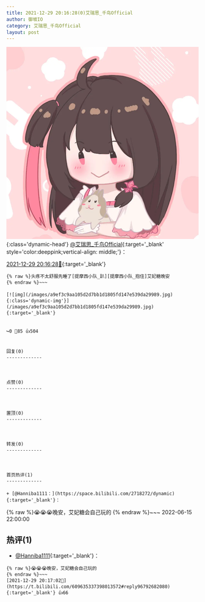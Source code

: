 ```yaml
---
title: 2021-12-29 20:16:28(0)艾瑞思_千鸟Official
author: 御坂IO
category: 艾瑞思_千鸟Official
layout: post
---
```


![img](/images/7e08840c56f251de28bdf766b647bd5fe9a5d50a.jpg){:class='dynamic-head'}
[@艾瑞思_千鸟Official](https://space.bilibili.com/1090010845/dynamic){:target='_blank' style='color:deeppink;vertical-align: middle;'}：

[2021-12-29 20:16:28🔗](https://t.bilibili.com/609635337398013572){:target='_blank'}

~~~
{% raw %}头疼不太舒服先睡了[提摩西小队_趴][提摩西小队_抱住]艾妃糖晚安
{% endraw %}~~~

[![img](/images/a9ef3c9aa105d2d7bb1d1805fd147e539da29989.jpg){:class='dynamic-img'}](/images/a9ef3c9aa105d2d7bb1d1805fd147e539da29989.jpg){:target='_blank'}


↪️0 💬85 👍504


回复(0)
-------------



点赞(0)
-------------



置顶(0)
-------------



转发(0)
-------------



首页热评(1)
-------------

+ [@Hanniba1111：](https://space.bilibili.com/2718272/dynamic){:target='_blank'}：
~~~
{% raw %}😭😭😭晚安，艾妃糖会自己玩的
{% endraw %}~~~
2022-06-15 22:00:00


热评(1)
-------------

+ [@Hanniba1111](https://space.bilibili.com/2718272/dynamic){:target='_blank'}：
~~~
{% raw %}😭😭😭晚安，艾妃糖会自己玩的
{% endraw %}~~~
[2021-12-29 20:17:02🔗](https://t.bilibili.com/609635337398013572#reply96792682080){:target='_blank'} 👍66


